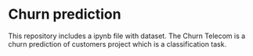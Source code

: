 # Churn prediction
This repository includes a ipynb file with dataset. The Churn Telecom is a churn prediction of customers project 
which is a classification task.

